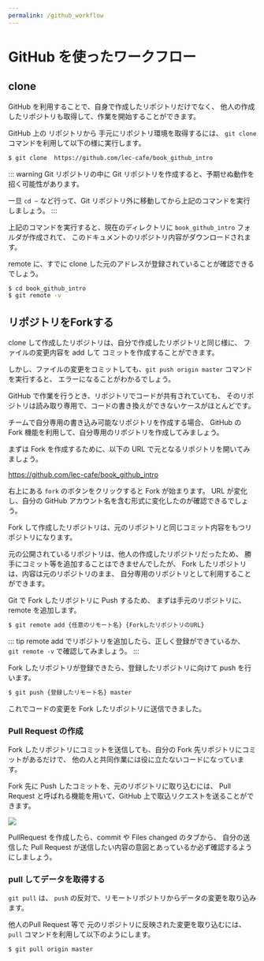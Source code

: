 ```yaml
---
permalink: /github_workflow
---
```

# GitHub を使ったワークフロー

## clone 

GitHub を利用することで、自身で作成したリポジトリだけでなく、
他人の作成したリポジトリも取得して、作業を開始することができます。

GitHub 上の リポジトリから 手元にリポジトリ環境を取得するには、
`git clone` コマンドを利用して以下の様に実行します。

```bash
$ git clone  https://github.com/lec-cafe/book_github_intro
```

::: warning
Git リポジトリの中に Git リポジトリを作成すると、予期せぬ動作を招く可能性があります。

一旦 `cd ~` など行って、Git リポジトリ外に移動してから上記のコマンドを実行しましょう。
:::


上記のコマンドを実行すると、現在のディレクトリに `book_github_intro` フォルダが作成されて、
このドキュメントのリポジトリ内容がダウンロードされます。

remote に、すでに clone した元のアドレスが登録されていることが確認できるでしょう。

```bash
$ cd book_github_intro
$ git remote -v
```

## リポジトリをForkする

clone して作成したリポジトリは、自分で作成したリポジトリと同じ様に、
ファイルの変更内容を add して コミットを作成することができます。

しかし、ファイルの変更をコミットしても、`git push origin master` コマンドを実行すると、
エラーになることがわかるでしょう。

GitHub で作業を行うとき、リポジトリでコードが共有されていても、
そのリポジトリは読み取り専用で、コードの書き換えができないケースがほとんどです。

チームで自分専用の書き込み可能なリポジトリを作成する場合、
GitHub の Fork 機能を利用して、自分専用のリポジトリを作成してみましょう。

まずは Fork を作成するために、以下の URL で元となるリポジトリを開いてみましょう。

https://github.com/lec-cafe/book_github_intro

右上にある `fork` のボタンをクリックすると Fork が始まります。
URL が変化し、自分の GitHub アカウント名を含む形式に変化したのが確認できるでしょう。

Fork して作成したリポジトリは、元のリポジトリと同じコミット内容をもつリポジトリになります。

元の公開されているリポジトリは、他人の作成したリポジトリだったため、
勝手にコミット等を追加することはできませんでしたが、
Fork したリポジトリは、内容は元のリポジトリのまま、
自分専用のリポジトリとして利用することができます。

Git で Fork したリポジトリに Push するため、
まずは手元のリポジトリに、remote を追加します。

```bash
$ git remote add {任意のリモート名} {ForkしたリポジトリのURL} 
```

::: tip
remote add でリポジトリを追加したら、正しく登録ができているか、
`git remote -v` で確認してみましょう。
:::


Fork したリポジトリが登録できたら、登録したリポジトリに向けて push を行います。

```bash
$ git push {登録したリモート名} master
```

これでコードの変更を Fork したリポジトリに送信できました。

### Pull Request の作成

Fork したリポジトリにコミットを送信しても、自分の Fork 先リポジトリにコミットがあるだけで、
他の人と共同作業には役に立たないコードになっています。

Fork 先に Push したコミットを、元のリポジトリに取り込むには、
Pull Request と呼ばれる機能を用いて、GitHub 上で取込リクエストを送ることができます。

![](/images/4.pullrequest.png)

PullRequest を作成したら、commit や  Files changed のタブから、
自分の送信した Pull Request が送信したい内容の意図とあっているか必ず確認するようにしましょう。

### pull してデータを取得する

`git pull` は、 `push` の反対で、リモートリポジトリからデータの変更を取り込みます。

他人のPull Request 等で 元のリポジトリに反映された変更を取り込むには、
`pull` コマンドを利用して以下のようにします。

```bash
$ git pull origin master
```

